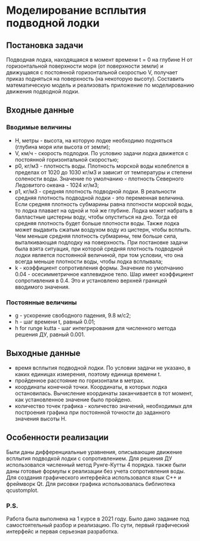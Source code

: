 # Моделирование всплытия подводной лодки

## Постановка задачи

Подводная лодка, находящаяся в момент времени t = 0 на глубине H от горизонтальной поверхности моря (от поверхности земли) и движущаяся с постоянной горизонтальной скоростью V, получает приказ подняться на поверхность (на некоторую высоту). Составить математическую модель и реализовать приложение по моделированию движения подводной лодки.

## Входные данные
### Вводимые величины
- H, метры - высота, на которую лодке необходимо подняться (глубина моря или высота от земли);
- V, км/ч - скорость подлодки. По условию задачи лодка движется с постоянной горизонтальной скоростью;
- p0, кг/м3 - плотность воды. Плотность морской воды колеблется в пределах от 1020 до 1030 кг/м3 и зависит от температуры и степени солености воды. Значение по умолчанию - плотность Северного Ледовитого океана - 1024 кг/м3;
- p1, кг/м3 - средняя плотность подводной лодки. В реальности средняя плотность подводной лодки - это переменная величина. Если средняя плотность субмарины равна плотности морской воды, то лодка плавает на одной и той же глубине. Лодка может набрать в балластные цистерны воду, чтобы опуститься на дно. Тогда её средняя плотность будет больше плотности воды. Также лодка может выдавить сжатым воздухом воду из цистерн, чтобы всплыть. Чем меньше средняя плотность субмарины, тем больше сила, выталкивающая подлодку на поверхность. При постановке задачи была взята ситуация, при которой средняя плотность подводной лодки является постоянной величиной, при том условии, что она всегда меньше плотности воды, чтобы лодка всплывала;
- k - коэффициент сопротивления формы. Значение по умолчанию 0.04 - осесимметричное каплевидное тело. Шар имеет коэффициент сопротивления в 0.4. Это и установлено верхней границей вводимого значения.
### Постоянные величины
- g - ускорение свободного падения, 9.8 м/с2;
- h - шаг времени t, равный 0.01;
- h for runge kutta - шаг интегрирования для численного метода решения ДУ, равный 0.001.


## Выходные данные 

- время всплытия подводной лодки. По условии задачи не указано, в каких единицах измерения, поэтому единица времени t. 
- пройденное расстояние по горизонтали в метрах.
- координаты конечной точки. Координаты, в которых лодка остановилась. Вычисление координаты заканчивается в тот момент, как установленное значение было пройдено.
- количество точек графика - количество значений, необходимых для построения графика при постоянной точности до заданного значения высоты H.

## Особенности реализации

Были даны дифференциальные уравнения, описывающие движение всплытия подводкой лодки с сопротивлением. Для решения ДУ использовался численный метод Рунге-Кутты 4 порядка. также были даны готовые формулы к реализации без учета сопротивления воды.
Для создания графического интерфейса использовался язык С++ и фреймворк Qt. Для рисовки графика использовалась библиотека qcustomplot.


### P.S.

Работа была выполнена на 1 курсе в 2021 году. Было дано задание под самостоятельный разбор и реализацию. По сути, первый графический интерфейс и первая серьезная разработка.


